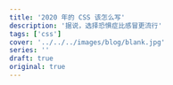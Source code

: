 ```yaml
---
title: '2020 年的 CSS 该怎么写'
description: '据说，选择恐惧症比感冒更流行'
tags: ['css']
cover: '../../../images/blog/blank.jpg'
series: ''
draft: true
original: true
---
```

